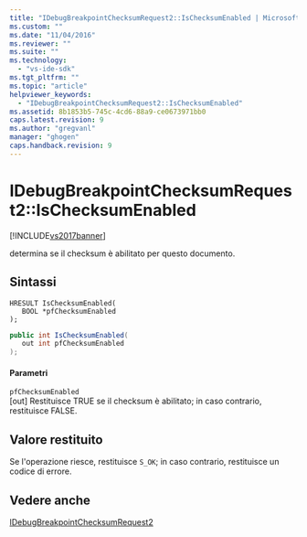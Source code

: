 ```yaml
---
title: "IDebugBreakpointChecksumRequest2::IsChecksumEnabled | Microsoft Docs"
ms.custom: ""
ms.date: "11/04/2016"
ms.reviewer: ""
ms.suite: ""
ms.technology: 
  - "vs-ide-sdk"
ms.tgt_pltfrm: ""
ms.topic: "article"
helpviewer_keywords: 
  - "IDebugBreakpointChecksumRequest2::IsChecksumEnabled"
ms.assetid: 8b1853b5-745c-4cd6-88a9-ce0673971bb0
caps.latest.revision: 9
ms.author: "gregvanl"
manager: "ghogen"
caps.handback.revision: 9
---
```

# IDebugBreakpointChecksumRequest2::IsChecksumEnabled
[!INCLUDE[vs2017banner](../../../code-quality/includes/vs2017banner.md)]

determina se il checksum è abilitato per questo documento.  
  
## Sintassi  
  
```cpp#  
HRESULT IsChecksumEnabled(   
   BOOL *pfChecksumEnabled  
);  
```  
  
```c#  
public int IsChecksumEnabled(   
   out int pfChecksumEnabled  
);  
```  
  
#### Parametri  
 `pfChecksumEnabled`  
 \[out\]  Restituisce TRUE se il checksum è abilitato; in caso contrario, restituisce FALSE.  
  
## Valore restituito  
 Se l'operazione riesce, restituisce `S_OK`; in caso contrario, restituisce un codice di errore.  
  
## Vedere anche  
 [IDebugBreakpointChecksumRequest2](../../../extensibility/debugger/reference/idebugbreakpointchecksumrequest2.md)